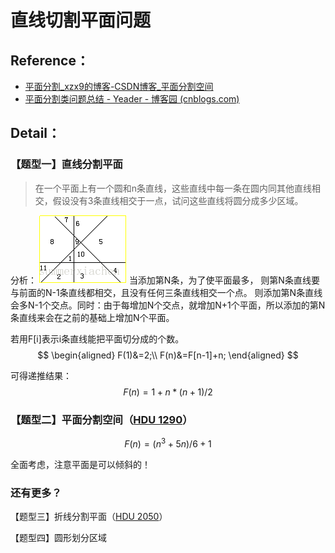 # 直线切割平面问题

## Reference：

- [平面分割_xzx9的博客-CSDN博客_平面分割空间](https://blog.csdn.net/weixin_43184669/article/details/115351729)
- [平面分割类问题总结 - Yeader - 博客园 (cnblogs.com)](https://www.cnblogs.com/fu3638/p/8384104.html)

## Detail：

### 【题型一】直线分割平面 

> 在一个平面上有一个圆和n条直线，这些直线中每一条在圆内同其他直线相交，假设没有3条直线相交于一点，试问这些直线将圆分成多少区域。 

分析： ![img](SouthEast.png)
当添加第N条，为了使平面最多， 则第N条直线要与前面的N-1条直线都相交，且没有任何三条直线相交一个点。 
则添加第N条直线会多N-1个交点。同时：由于每增加N个交点，就增加N+1个平面，所以添加的第N条直线来会在之前的基础上增加N个平面。

若用F[i]表示i条直线能把平面切分成的个数。
$$
\begin{aligned}
F(1)&=2;\\
F(n)&=F[n-1]+n;
\end{aligned}
$$


可得递推结果：
$$
F(n)=1+n*(n+1)/2
$$

### 【题型二】平面分割空间（[HDU 1290](http://acm.hdu.edu.cn/showproblem.php?pid=1290)）

$$
F(n)=(n^3+5n)/6+1
$$

全面考虑，注意平面是可以倾斜的！

### 还有更多？

【题型三】折线分割平面（[HDU 2050](http://acm.hdu.edu.cn/showproblem.php?pid=2050)）

【题型四】圆形划分区域


